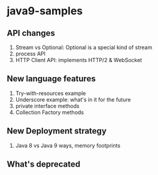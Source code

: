 # java9-samples

## API changes
1. Stream vs Optional: Optional is a special kind of stream
2. process API
3. HTTP Client API: implements HTTP/2 & WebSocket
## New language features
1. Try-with-resources example
2. Underscore example: what's in it for the future
3. private interface methods
4. Collection Factory methods
## New Deployment strategy
1. Java 8 vs Java 9 ways, memory footprints
## What's deprecated






